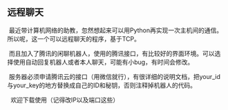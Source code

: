 ## 远程聊天

​	​	最近带计算机网络的助教，忽然想起来可以用Python再实现一次主机间的通信。所以呢，这一个可以远程聊天的程序，基于TCP。

​	​	而且加入了腾讯的闲聊机器人，使用的腾讯接口，有比较好的界面环境。可以选择使用自动回复机器人或者本人聊天，可能有小bug，有时间会修改。

​	​	服务器必须申请腾讯云的接口（用微信就行），有很详细的说明文档，把your_id与your_key的地方替换成自己的ID和秘钥，否则注释掉机器人的代码。

​	​	欢迎下载使用（记得改IP以及端口这些）
